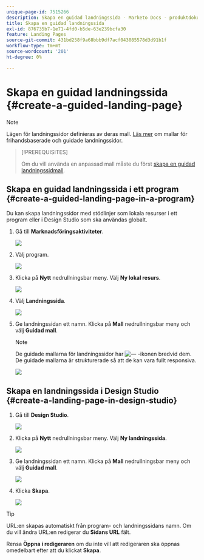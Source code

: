 ```yaml
---
unique-page-id: 7515266
description: Skapa en guidad landningssida - Marketo Docs - produktdokumentation
title: Skapa en guidad landningssida
exl-id: 876735b7-1e71-4fd0-b5de-63e239bcfa30
feature: Landing Pages
source-git-commit: 431bd258f9a68bbb9df7acf043085578d3d91b1f
workflow-type: tm+mt
source-wordcount: '201'
ht-degree: 0%

---
```


# Skapa en guidad landningssida {#create-a-guided-landing-page}

>[!NOTE]
>
>Lägen för landningssidor definieras av deras mall. [Läs mer](/help/marketo/product-docs/demand-generation/landing-pages/understanding-landing-pages/understanding-free-form-vs-guided-landing-pages.md) om mallar för frihandsbaserade och guidade landningssidor.

>[!PREREQUISITES]
>
>Om du vill använda en anpassad mall måste du först [skapa en guidad landningssidmall](/help/marketo/product-docs/demand-generation/landing-pages/landing-page-templates/create-a-guided-landing-page-template.md).

## Skapa en guidad landningssida i ett program {#create-a-guided-landing-page-in-a-program}

Du kan skapa landningssidor med stödlinjer som lokala resurser i ett program eller i Design Studio som ska användas globalt.

1. Gå till **Marknadsföringsaktiviteter**.

   ![](assets/one-1.png)

1. Välj program.

   ![](assets/image2015-5-26-9-3a24-3a2.png)

1. Klicka på **Nytt** nedrullningsbar meny. Välj **Ny lokal resurs**.

   ![](assets/image2015-5-26-9-3a25-3a36.png)

1. Välj **Landningssida**.

   ![](assets/four.png)

1. Ge landningssidan ett namn. Klicka på **Mall** nedrullningsbar meny och välj **Guidad mall**.

   >[!NOTE]
   >
   >De guidade mallarna för landningssidor har ![—](assets/image2015-5-26-9-3a26-3a51.png) -ikonen bredvid dem. De guidade mallarna är strukturerade så att de kan vara fullt responsiva.

   ![](assets/image2015-5-24-15-3a47-3a56.png)

## Skapa en landningssida i Design Studio {#create-a-landing-page-in-design-studio}

1. Gå till **Design Studio**.

   ![](assets/six.png)

1. Klicka på **Nytt** nedrullningsbar meny. Välj **Ny landningssida**.

   ![](assets/seven.png)

1. Ge landningssidan ett namn. Klicka på **Mall** nedrullningsbar meny och välj **Guidad mall**.

   ![](assets/image2015-5-26-9-3a27-3a34.png)

1. Klicka **Skapa**.

   ![](assets/image2015-5-26-9-3a28-3a8.png)

>[!TIP]
>
>URL:en skapas automatiskt från program- och landningssidans namn. Om du vill ändra URL:en redigerar du **Sidans URL** fält.
>
>Rensa **Öppna i redigeraren** om du inte vill att redigeraren ska öppnas omedelbart efter att du klickat **Skapa**.
